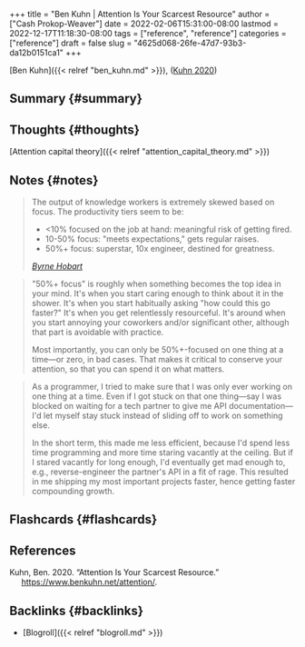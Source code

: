 +++
title = "Ben Kuhn | Attention Is Your Scarcest Resource"
author = ["Cash Prokop-Weaver"]
date = 2022-02-06T15:31:00-08:00
lastmod = 2022-12-17T11:18:30-08:00
tags = ["reference", "reference"]
categories = ["reference"]
draft = false
slug = "4625d068-26fe-47d7-93b3-da12b0151ca1"
+++

[Ben Kuhn]({{< relref "ben_kuhn.md" >}}), (<a href="#citeproc_bib_item_1">Kuhn 2020</a>)


## Summary {#summary}


## Thoughts {#thoughts}

[Attention capital theory]({{< relref "attention_capital_theory.md" >}})


## Notes {#notes}

> The output of knowledge workers is extremely skewed based on focus. The productivity tiers seem to be:
>
> -   &lt;10% focused on the job at hand: meaningful risk of getting fired.
> -   10-50% focus: "meets expectations," gets regular raises.
> -   50%+ focus: superstar, 10x engineer, destined for greatness.
>
> _[Byrne Hobart](https://www.thediff.co/p/the-future-of-remote-work-is-not)_

<!--quoteend-->

> "50%+ focus" is roughly when something becomes the top idea in your mind. It's when you start caring enough to think about it in the shower. It's when you start habitually asking "how could this go faster?" It's when you get relentlessly resourceful. It's around when you start annoying your coworkers and/or significant other, although that part is avoidable with practice.
>
> Most importantly, you can only be 50%+-focused on one thing at a time—or zero, in bad cases. That makes it critical to conserve your attention, so that you can spend it on what matters.

<!--quoteend-->

> As a programmer, I tried to make sure that I was only ever working on one thing at a time. Even if I got stuck on that one thing—say I was blocked on waiting for a tech partner to give me API documentation—I'd let myself stay stuck instead of sliding off to work on something else.
>
> In the short term, this made me less efficient, because I'd spend less time programming and more time staring vacantly at the ceiling. But if I stared vacantly for long enough, I'd eventually get mad enough to, e.g., reverse-engineer the partner's API in a fit of rage. This resulted in me shipping my most important projects faster, hence getting faster compounding growth.


## Flashcards {#flashcards}

## References

<style>.csl-entry{text-indent: -1.5em; margin-left: 1.5em;}</style><div class="csl-bib-body">
  <div class="csl-entry"><a id="citeproc_bib_item_1"></a>Kuhn, Ben. 2020. “Attention Is Your Scarcest Resource.” <a href="https://www.benkuhn.net/attention/">https://www.benkuhn.net/attention/</a>.</div>
</div>


## Backlinks {#backlinks}

-   [Blogroll]({{< relref "blogroll.md" >}})

